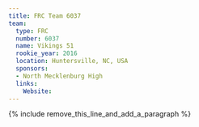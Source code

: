 ```yaml
---
title: FRC Team 6037
team:
  type: FRC
  number: 6037
  name: Vikings 51
  rookie_year: 2016
  location: Huntersville, NC, USA
  sponsors:
  - North Mecklenburg High
  links:
    Website:
---
```


{% include remove_this_line_and_add_a_paragraph %}